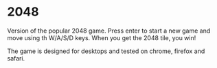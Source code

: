 # 2048
Version of the popular 2048 game.
Press enter to start a new game and move using th W/A/S/D keys.
When you get the 2048 tile, you win!

The game is designed for desktops and tested on chrome, firefox and safari.


